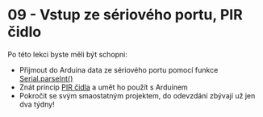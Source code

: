 # 09 - Vstup ze sériového portu, PIR čidlo
Po této lekci byste měli být schopni:

- Přijmout do Arduina data ze sériového portu pomocí funkce [Serial.parseInt()](https://www.itnetwork.cz/hardware-pc/arduino/programovaci-jazyk/cteni-uzivatelskych-vstupu-v-arduinu#_funkce-serial-parseint)
- Znát princip [PIR čidla](https://blog.laskakit.cz/pohybove-cidlo-jak-funguje-jak-zapojit/) a umět ho použít s Arduinem
- Pokročit se svým smaostatným projektem, do odevzdání zbývají už jen dva týdny!
